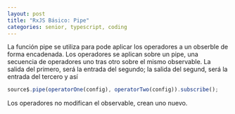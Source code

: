 ```yaml
---
layout: post
title: "RxJS Básico: Pipe"
categories: senior, typescript, coding
---
```


La función pipe se utiliza para pode aplicar los operadores a un obserble de forma encadenada<!--more-->.
Los operadores se aplican sobre un pipe, una secuencia de operadores uno tras otro sobre el mismo observable.
La salida del primero, será la entrada del segundo; la salida del segund, será la entrada del tercero y así

```javascript
source$.pipe(operatorOne(config), operatorTwo(config)).subscribe();
```

Los operadores no modifican el observable, crean uno nuevo.
